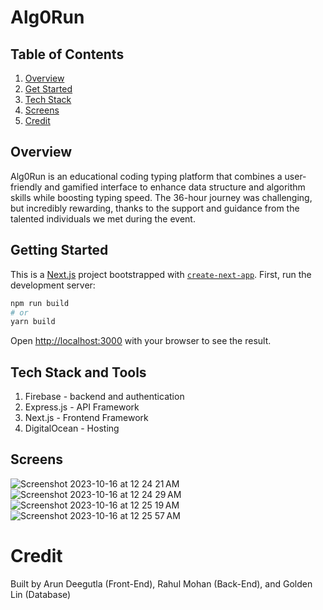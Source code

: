 # Alg0Run

## Table of Contents
1. [Overview](#Overview)
2. [Get Started](#Getting-Started)
3. [Tech Stack](#Tech-Stack-and-Tools)
4. [Screens](#Screens)
5. [Credit](#Credit)

## Overview
Alg0Run is an educational coding typing platform that combines a user-friendly and gamified interface to enhance data structure and algorithm skills while boosting typing speed. The 36-hour journey was challenging, but incredibly rewarding, thanks to the support and guidance from the talented individuals we met during the event.

## Getting Started
This is a [Next.js](https://nextjs.org/) project bootstrapped with [`create-next-app`](https://github.com/vercel/next.js/tree/canary/packages/create-next-app).
First, run the development server:

```bash
npm run build
# or
yarn build
```

Open [http://localhost:3000](http://localhost:3000) with your browser to see the result.

## Tech Stack and Tools
1. Firebase - backend and authentication
2. Express.js - API Framework
3. Next.js - Frontend Framework
4. DigitalOcean - Hosting
   
## Screens
![Screenshot 2023-10-16 at 12 24 21 AM](https://github.com/arundeegutla/Alg0Run/assets/55728123/aa603029-2859-4945-8313-29f723c29300)
![Screenshot 2023-10-16 at 12 24 29 AM](https://github.com/arundeegutla/Alg0Run/assets/55728123/2307138e-d3a8-4616-b44c-0241d86840da)
![Screenshot 2023-10-16 at 12 25 19 AM](https://github.com/arundeegutla/Alg0Run/assets/55728123/e0083a04-bcc9-4a62-98ab-b335f6dbf769)
![Screenshot 2023-10-16 at 12 25 57 AM](https://github.com/arundeegutla/Alg0Run/assets/55728123/e183d92b-302f-4d08-bbac-e88c35b8e8fe)

# Credit
Built by Arun Deegutla (Front-End), Rahul Mohan (Back-End), and Golden Lin (Database)
